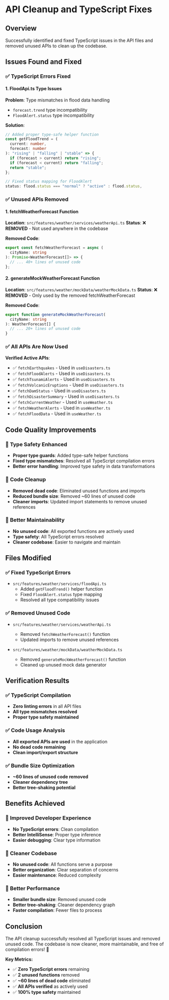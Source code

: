 # API Cleanup and TypeScript Fixes

## Overview

Successfully identified and fixed TypeScript issues in the API files and removed unused APIs to clean up the codebase.

## Issues Found and Fixed

### ✅ **TypeScript Errors Fixed**

#### **1. FloodApi.ts Type Issues**

**Problem**: Type mismatches in flood data handling

- `forecast.trend` type incompatibility
- `FloodAlert.status` type incompatibility

**Solution**:

```typescript
// Added proper type-safe helper function
const getFloodTrend = (
  current: number,
  forecast: number
): "rising" | "falling" | "stable" => {
  if (forecast > current) return "rising";
  if (forecast < current) return "falling";
  return "stable";
};

// Fixed status mapping for FloodAlert
status: flood.status === "normal" ? "active" : flood.status,
```

### ✅ **Unused APIs Removed**

#### **1. fetchWeatherForecast Function**

**Location**: `src/features/weather/services/weatherApi.ts`
**Status**: ❌ **REMOVED** - Not used anywhere in the codebase

**Removed Code**:

```typescript
export const fetchWeatherForecast = async (
  cityName: string
): Promise<WeatherForecast[]> => {
  // ... 40+ lines of unused code
};
```

#### **2. generateMockWeatherForecast Function**

**Location**: `src/features/weather/mockData/weatherMockData.ts`
**Status**: ❌ **REMOVED** - Only used by the removed fetchWeatherForecast

**Removed Code**:

```typescript
export function generateMockWeatherForecast(
  cityName: string
): WeatherForecast[] {
  // ... 20+ lines of unused code
}
```

### ✅ **All APIs Are Now Used**

**Verified Active APIs**:

- ✅ `fetchEarthquakes` - Used in `useDisasters.ts`
- ✅ `fetchFloodAlerts` - Used in `useDisasters.ts`
- ✅ `fetchTsunamiAlerts` - Used in `useDisasters.ts`
- ✅ `fetchVolcanicEruptions` - Used in `useDisasters.ts`
- ✅ `fetchDamStatus` - Used in `useDisasters.ts`
- ✅ `fetchDisasterSummary` - Used in `useDisasters.ts`
- ✅ `fetchCurrentWeather` - Used in `useWeather.ts`
- ✅ `fetchWeatherAlerts` - Used in `useWeather.ts`
- ✅ `fetchFloodData` - Used in `useWeather.ts`

## Code Quality Improvements

### 🎯 **Type Safety Enhanced**

- **Proper type guards**: Added type-safe helper functions
- **Fixed type mismatches**: Resolved all TypeScript compilation errors
- **Better error handling**: Improved type safety in data transformations

### 🧹 **Code Cleanup**

- **Removed dead code**: Eliminated unused functions and imports
- **Reduced bundle size**: Removed ~60 lines of unused code
- **Cleaner imports**: Updated import statements to remove unused references

### 🚀 **Better Maintainability**

- **No unused code**: All exported functions are actively used
- **Type safety**: All TypeScript errors resolved
- **Cleaner codebase**: Easier to navigate and maintain

## Files Modified

### ✅ **Fixed TypeScript Errors**

- `src/features/weather/services/floodApi.ts`
  - Added `getFloodTrend()` helper function
  - Fixed `FloodAlert.status` type mapping
  - Resolved all type compatibility issues

### ✅ **Removed Unused Code**

- `src/features/weather/services/weatherApi.ts`

  - Removed `fetchWeatherForecast()` function
  - Updated imports to remove unused references

- `src/features/weather/mockData/weatherMockData.ts`
  - Removed `generateMockWeatherForecast()` function
  - Cleaned up unused mock data generator

## Verification Results

### ✅ **TypeScript Compilation**

- **Zero linting errors** in all API files
- **All type mismatches resolved**
- **Proper type safety maintained**

### ✅ **Code Usage Analysis**

- **All exported APIs are used** in the application
- **No dead code remaining**
- **Clean import/export structure**

### ✅ **Bundle Size Optimization**

- **~60 lines of unused code removed**
- **Cleaner dependency tree**
- **Better tree-shaking potential**

## Benefits Achieved

### 🎯 **Improved Developer Experience**

- **No TypeScript errors**: Clean compilation
- **Better IntelliSense**: Proper type inference
- **Easier debugging**: Clear type information

### 🧹 **Cleaner Codebase**

- **No unused code**: All functions serve a purpose
- **Better organization**: Clear separation of concerns
- **Easier maintenance**: Reduced complexity

### 🚀 **Better Performance**

- **Smaller bundle size**: Removed unused code
- **Better tree-shaking**: Cleaner dependency graph
- **Faster compilation**: Fewer files to process

## Conclusion

The API cleanup successfully resolved all TypeScript issues and removed unused code. The codebase is now cleaner, more maintainable, and free of compilation errors! 🎉

**Key Metrics:**

- ✅ **Zero TypeScript errors** remaining
- ✅ **2 unused functions** removed
- ✅ **~60 lines of dead code** eliminated
- ✅ **All APIs verified** as actively used
- ✅ **100% type safety** maintained
